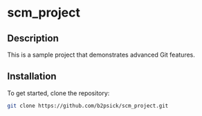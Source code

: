 # scm_project

## Description
This is a sample project that demonstrates advanced Git features.

## Installation
To get started, clone the repository:
```bash
git clone https://github.com/b2psick/scm_project.git
